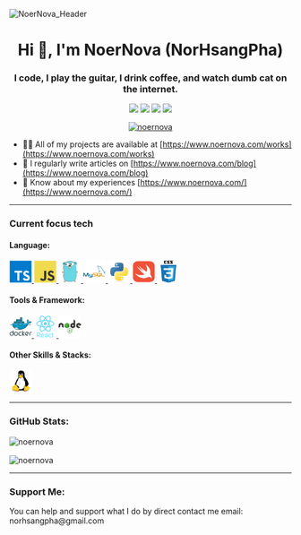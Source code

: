 ![NoerNova_Header](https://user-images.githubusercontent.com/9565672/155766673-1219733c-92cb-40e2-bca9-90ade46cd7ea.png)

<h1 align="center">Hi 👋, I'm NoerNova (NorHsangPha)</h1>
<h3 align="center">I code, I play the guitar, I drink coffee, and watch dumb cat on the internet.</h3>

<p align="center"><a href="https://www.twitter.com/noer_nova"><img src="https://img.shields.io/badge/twitter-%231DA1F2.svg?&style=for-the-badge&logo=twitter&logoColor=white" height=25></a> <a href="https://www.linkedin.com/in/norhsangpha"><img src="https://img.shields.io/badge/linkedin-%230077B5.svg?&style=for-the-badge&logo=linkedin&logoColor=white" height=25></a> <a href="https://www.youtube.com/channel/UCvmVBOJ2LPD_lNcIhLXqmYw/"><img src="https://img.shields.io/badge/youtube-%23FF0000.svg?&style=for-the-badge&logo=youtube&logoColor=white" height=25></a> <a href="https://www.noernova.com"><img src="https://img.shields.io/badge/websites-%23#282A36.svg?&style=for-the-badge&logo=website&logoColor=white" height=25></a></p>


<p align="center"> <a href="https://github.com/ryo-ma/github-profile-trophy"><img src="https://github-profile-trophy.vercel.app/?username=noernova&row=2&column=3&theme=nord" alt="noernova" /></a> </p>



- 👨‍💻 All of my projects are available at [https://www.noernova.com/works](https://www.noernova.com/works)
- 📝 I regularly write articles on [https://www.noernova.com/blog](https://www.noernova.com/blog)
- 📄 Know about my experiences [https://www.noernova.com/](https://www.noernova.com/)

---

<h3 align="left">Current focus tech</h3>

<h4 align="left">Language:</h4>

<a href="https://www.typescriptlang.org/" target="_blank" rel="noreferrer"> <img src="https://raw.githubusercontent.com/devicons/devicon/master/icons/typescript/typescript-original.svg" alt="typescript" width="40" height="40"/> </a><a href="https://developer.mozilla.org/en-US/docs/Web/JavaScript" target="_blank" rel="noreferrer"> <img src="https://raw.githubusercontent.com/devicons/devicon/master/icons/javascript/javascript-original.svg" alt="javascript" width="40" height="40"/> </a><a href="https://golang.org" target="_blank" rel="noreferrer"> <img src="https://raw.githubusercontent.com/devicons/devicon/master/icons/go/go-original.svg" alt="go" width="40" height="40"/> </a><a href="https://www.mysql.com/" target="_blank" rel="noreferrer"> <img src="https://raw.githubusercontent.com/devicons/devicon/master/icons/mysql/mysql-original-wordmark.svg" alt="mysql" width="40" height="40"/> </a><a href="https://www.python.org" target="_blank" rel="noreferrer"> <img src="https://raw.githubusercontent.com/devicons/devicon/master/icons/python/python-original.svg" alt="python" width="40" height="40"/> </a><a href="https://developer.apple.com/swift/" target="_blank" rel="noreferrer"> <img src="https://raw.githubusercontent.com/devicons/devicon/master/icons/swift/swift-original.svg" alt="swift" width="40" height="40"/> </a><a href="https://www.w3schools.com/css/" target="_blank" rel="noreferrer"> <img src="https://raw.githubusercontent.com/devicons/devicon/master/icons/css3/css3-original-wordmark.svg" alt="css3" width="40" height="40"/></a>



<h4 align="left">Tools & Framework:</h4>

<a href="https://www.docker.com/" target="_blank" rel="noreferrer"> <img src="https://raw.githubusercontent.com/devicons/devicon/master/icons/docker/docker-original-wordmark.svg" alt="docker" width="40" height="40"/> </a><a href="https://reactjs.org/" target="_blank" rel="noreferrer"> <img src="https://raw.githubusercontent.com/devicons/devicon/master/icons/react/react-original-wordmark.svg" alt="react" width="40" height="40"/> </a><a href="https://nodejs.org" target="_blank" rel="noreferrer"> <img src="https://raw.githubusercontent.com/devicons/devicon/master/icons/nodejs/nodejs-original-wordmark.svg" alt="nodejs" width="40" height="40"/></a>


<h4 align="left">Other Skills & Stacks:</h4>

<a href="https://www.linux.org/" target="_blank" rel="noreferrer"> <img src="https://raw.githubusercontent.com/devicons/devicon/master/icons/linux/linux-original.svg" alt="linux" width="40" height="40"/> </a>

---

<h3 align="left">GitHub Stats:</h3>
<div align="left">
<p><img align="center" src="https://github-readme-stats.vercel.app/api/top-langs?username=noernova&show_icons=true&locale=en&layout=compact&theme=nord" alt="noernova" /></p>

<p><img align="center" src="https://github-readme-stats.vercel.app/api?username=noernova&show_icons=true&locale=en&theme=nord" alt="noernova" /></p>
</div>

---


<h3 align="left">Support Me:</h3>
  You can help and support what I do by direct contact me
  email: norhsangpha@gmail.com
</div>
